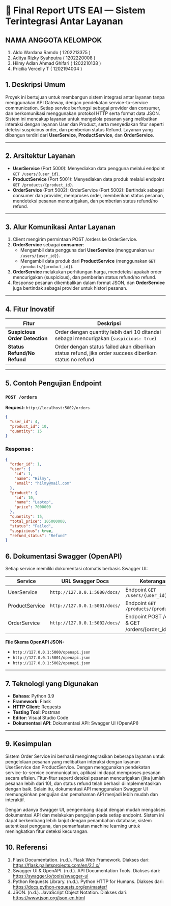 # 📝 Final Report UTS EAI — Sistem Terintegrasi Antar Layanan

## NAMA ANGGOTA KELOMPOK 
1. Aldo Wardana Ramdo	( 1202213375 )
2. Aditya Rizky Syahputra 	( 1202220008 )
3. Hilmy Adlan Ahmad Ghifari	( 1202210138 )
4. Pricilia Vercelly T	( 1202194004 )

## 1. Deskripsi Umum
Proyek ini bertujuan untuk membangun sistem integrasi antar layanan tanpa menggunakan API Gateway, dengan pendekatan service-to-service communication. Setiap service berfungsi sebagai provider dan consumer, dan berkomunikasi menggunakan protokol HTTP serta format data JSON. Sistem ini mencakup layanan untuk mengelola pesanan yang melibatkan interaksi dengan layanan User dan Product, serta menyediakan fitur seperti deteksi suspicious order, dan pemberian status Refund. Layanan yang dibangun terdiri dari **UserService**, **ProductService**, dan **OrderService**.

---

## 2. Arsitektur Layanan

- **UserService** (Port 5000): Menyediakan data pengguna melalui endpoint `GET /users/{user_id}`.
- **ProductService** (Port 5001): Menyediakan data produk melalui endpoint `GET /products/{product_id}`.
- **OrderService** (Port 5002): OrderService (Port 5002): Bertindak sebagai consumer dan provider, memproses order, memberikan status pesanan, mendeteksi pesanan mencurigakan, dan pemberian status refund/no refund.

---

## 3. Alur Komunikasi Antar Layanan

1. Client mengirim permintaan POST /orders ke OrderService.
2. **OrderService** sebagai **consumer**:
   - Mengambil data pengguna dari **UserService** (menggunakan `GET /users/{user_id}`).
   - Mengambil data produk dari **ProductService** (menggunakan `GET /products/{product_id}`).
3. **OrderService** melakukan perhitungan harga, mendeteksi apakah order mencurigakan (suspicious), dan pemberian status refund/no refund.
4. Response pesanan dikembalikan dalam format JSON, dan **OrderService** juga bertindak sebagai provider untuk histori pesanan.

---

## 4. Fitur Inovatif

| Fitur                        | Deskripsi                                                                 |
|-----------------------------|---------------------------------------------------------------------------|
| **Suspicious Order Detection**  | Order dengan quantity lebih dari 10 ditandai sebagai mencurigakan (`suspicious: true`) |
| **Status Refund/No Refund**  | Order dengan status failed akan diberikan status refund, jika order success diberikan status no refund |

---

## 5. Contoh Pengujian Endpoint

### **`POST /orders`**
**Request:**
`http://localhost:5002/orders`

```json
{
  "user_id": 4,
  "product_id": 10,
  "quantity": 15
}
```

### **Response :**
```json
{
  "order_id": 1,
  "user": {
    "id": 1,
    "name": "Hilmy",
    "email": "hilmy@mail.com"
  },
  "product": {
    "id": 10,
    "name": "Laptop",
    "price": 7000000
  },
  "quantity": 15,
  "total_price": 105000000,
  "status": "Failed",
  "suspicious": true,
  "refund_status": "Refund"
}
```
## 6. Dokumentasi Swagger (OpenAPI)

Setiap service memiliki dokumentasi otomatis berbasis Swagger UI:

| Service         | URL Swagger Docs                 | Keterangan                                        |
|----------------|-----------------------------------|---------------------------------------------------|
| UserService     | `http://127.0.0.1:5000/docs/`      | Endpoint `GET /users/{user_id}`                   |
| ProductService  | `http://127.0.0.1:5001/docs/`      | Endpoint `GET /products/{product_id}`             |
| OrderService    | `http://127.0.0.1:5002/docs/`      | Endpoint POST /orders & GET /orders/{order_id}    |

**File Skema OpenAPI JSON:**
- `http://127.0.0.1:5000/openapi.json`
- `http://127.0.0.1:5001/openapi.json`
- `http://127.0.0.1:5002/openapi.json`

---

## 7. Teknologi yang Digunakan

- **Bahasa**: Python 3.9
- **Framework**: Flask
- **HTTP Client**: Requests
- **Testing Tool**: Postman
- **Editor**: Visual Studio Code
- **Dokumentasi API**: Dokumentasi API: Swagger UI (OpenAPI)
---

## 9. Kesimpulan
Sistem Order Service ini berhasil mengintegrasikan beberapa layanan untuk pengelolaan pesanan yang melibatkan interaksi dengan layanan UserService dan ProductService. Dengan menggunakan pendekatan service-to-service communication, aplikasi ini dapat memproses pesanan secara efisien. Fitur-fitur seperti deteksi pesanan mencurigakan (jika jumlah pesanan lebih dari 10), dan status refund telah berhasil diimplementasikan dengan baik. Selain itu, dokumentasi API menggunakan Swagger UI memungkinkan pengujian dan pemahaman API menjadi lebih mudah dan interaktif.

Dengan adanya Swagger UI, pengembang dapat dengan mudah mengakses dokumentasi API dan melakukan pengujian pada setiap endpoint. Sistem ini dapat berkembang lebih lanjut dengan penambahan database, sistem autentikasi pengguna, dan pemanfaatan machine learning untuk meningkatkan fitur deteksi kecurangan.

## 10. Referensi

1. Flask Documentation. (n.d.). Flask Web Framework. Diakses dari: https://flask.palletsprojects.com/en/2.1.x/
2. Swagger UI & OpenAPI. (n.d.). API Documentation Tools. Diakses dari: https://swagger.io/tools/swagger-ui
3. Python Requests Library. (n.d.). Python HTTP for Humans. Diakses dari: https://docs.python-requests.org/en/master/
4. JSON. (n.d.). JavaScript Object Notation. Diakses dari: https://www.json.org/json-en.html